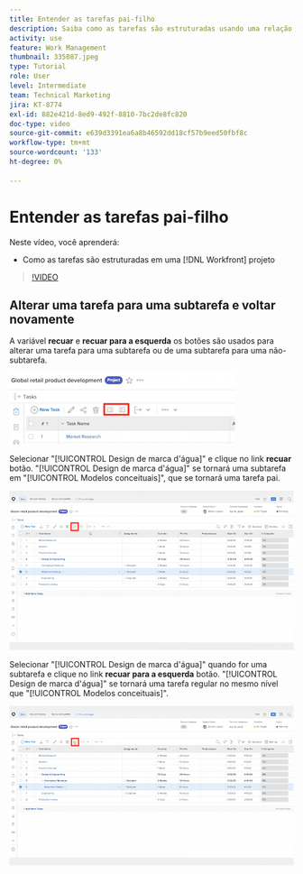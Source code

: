 ```yaml
---
title: Entender as tarefas pai-filho
description: Saiba como as tarefas são estruturadas usando uma relação pai-filho em um [!DNL  Workfront] projeto.
activity: use
feature: Work Management
thumbnail: 335087.jpeg
type: Tutorial
role: User
level: Intermediate
team: Technical Marketing
jira: KT-8774
exl-id: 882e421d-8ed9-492f-8810-7bc2de8fc820
doc-type: video
source-git-commit: e639d3391ea6a8b46592dd18cf57b9eed50fbf8c
workflow-type: tm+mt
source-wordcount: '133'
ht-degree: 0%

---
```


# Entender as tarefas pai-filho

Neste vídeo, você aprenderá:

* Como as tarefas são estruturadas em uma [!DNL Workfront] projeto

>[!VIDEO](https://video.tv.adobe.com/v/335087/?quality=12&learn=on)


## Alterar uma tarefa para uma subtarefa e voltar novamente

A variável **recuar** e **recuar para a esquerda** os botões são usados para alterar uma tarefa para uma subtarefa ou de uma subtarefa para uma não-subtarefa.

![Uma imagem dos botões de recuo e recuo para a esquerda.](assets/indent-and-outdent.png)

Selecionar &quot;[!UICONTROL Design de marca d&#39;água]&quot; e clique no link **recuar** botão. &quot;[!UICONTROL Design de marca d&#39;água]&quot; se tornará uma subtarefa em &quot;[!UICONTROL Modelos conceituais]&quot;, que se tornará uma tarefa pai.

![Uma imagem do uso do botão de recuo.](assets/indent.png)

Selecionar &quot;[!UICONTROL Design de marca d&#39;água]&quot; quando for uma subtarefa e clique no link **recuar para a esquerda** botão. &quot;[!UICONTROL Design de marca d&#39;água]&quot; se tornará uma tarefa regular no mesmo nível que &quot;[!UICONTROL Modelos conceituais]&quot;.

![Uma imagem do uso do botão de recuo para a esquerda.](assets/outdent.png)


